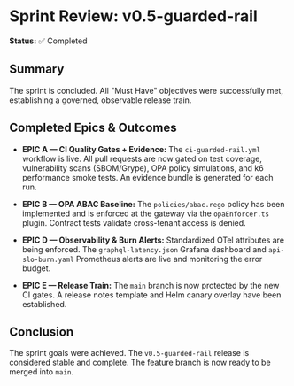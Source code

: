 
# Sprint Review: v0.5-guarded-rail

**Status:** ✅ Completed

## Summary

The sprint is concluded. All "Must Have" objectives were successfully met, establishing a governed, observable release train.

## Completed Epics & Outcomes

- **EPIC A — CI Quality Gates + Evidence:** The `ci-guarded-rail.yml` workflow is live. All pull requests are now gated on test coverage, vulnerability scans (SBOM/Grype), OPA policy simulations, and k6 performance smoke tests. An evidence bundle is generated for each run.

- **EPIC B — OPA ABAC Baseline:** The `policies/abac.rego` policy has been implemented and is enforced at the gateway via the `opaEnforcer.ts` plugin. Contract tests validate cross-tenant access is denied.

- **EPIC D — Observability & Burn Alerts:** Standardized OTel attributes are being enforced. The `graphql-latency.json` Grafana dashboard and `api-slo-burn.yaml` Prometheus alerts are live and monitoring the error budget.

- **EPIC E — Release Train:** The `main` branch is now protected by the new CI gates. A release notes template and Helm canary overlay have been established.

## Conclusion

The sprint goals were achieved. The `v0.5-guarded-rail` release is considered stable and complete. The feature branch is now ready to be merged into `main`.
